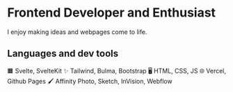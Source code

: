 # Frontend Developer and Enthusiast
I enjoy making ideas and webpages come to life.

## Languages and dev tools
🟧 Svelte, SvelteKit
✨ Tailwind, Bulma, Bootstrap
🖥️ HTML, CSS, JS
🌐 Vercel, Github Pages
🖌 Affinity Photo, Sketch, InVision, Webflow
